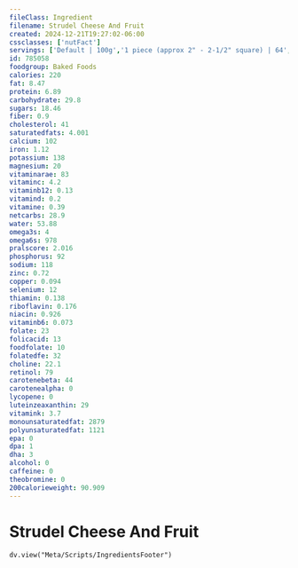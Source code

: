 ```yaml
---
fileClass: Ingredient
filename: Strudel Cheese And Fruit
created: 2024-12-21T19:27:02-06:00
cssclasses: ['nutFact']
servings: ['Default | 100g','1 piece (approx 2" - 2-1/2" square) | 64','1 cubic inch | 9']
id: 785058
foodgroup: Baked Foods
calories: 220
fat: 8.47
protein: 6.89
carbohydrate: 29.8
sugars: 18.46
fiber: 0.9
cholesterol: 41
saturatedfats: 4.001
calcium: 102
iron: 1.12
potassium: 138
magnesium: 20
vitaminarae: 83
vitaminc: 4.2
vitaminb12: 0.13
vitamind: 0.2
vitamine: 0.39
netcarbs: 28.9
water: 53.88
omega3s: 4
omega6s: 978
pralscore: 2.016
phosphorus: 92
sodium: 118
zinc: 0.72
copper: 0.094
selenium: 12
thiamin: 0.138
riboflavin: 0.176
niacin: 0.926
vitaminb6: 0.073
folate: 23
folicacid: 13
foodfolate: 10
folatedfe: 32
choline: 22.1
retinol: 79
carotenebeta: 44
carotenealpha: 0
lycopene: 0
luteinzeaxanthin: 29
vitamink: 3.7
monounsaturatedfat: 2879
polyunsaturatedfat: 1121
epa: 0
dpa: 1
dha: 3
alcohol: 0
caffeine: 0
theobromine: 0
200calorieweight: 90.909
---
```


# Strudel Cheese And Fruit

```dataviewjs
dv.view("Meta/Scripts/IngredientsFooter")
```